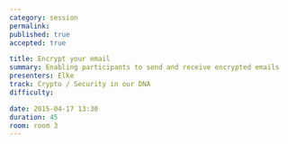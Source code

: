 ```yaml
---
category: session
permalink:
published: true
accepted: true

title: Encrypt your email
summary: Enabling participants to send and receive encrypted emails
presenters: Elke
track: Crypto / Security in our DNA
difficulty:

date: 2015-04-17 13:30
duration: 45
room: room 3
---
```


